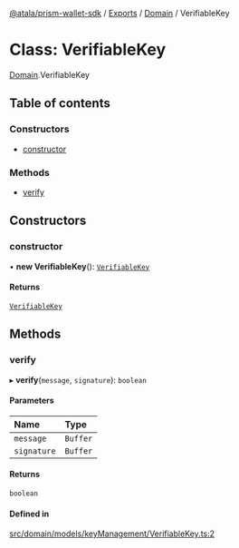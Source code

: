 [@atala/prism-wallet-sdk](../README.md) / [Exports](../modules.md) / [Domain](../modules/Domain.md) / VerifiableKey

# Class: VerifiableKey

[Domain](../modules/Domain.md).VerifiableKey

## Table of contents

### Constructors

- [constructor](Domain.VerifiableKey.md#constructor)

### Methods

- [verify](Domain.VerifiableKey.md#verify)

## Constructors

### constructor

• **new VerifiableKey**(): [`VerifiableKey`](Domain.VerifiableKey.md)

#### Returns

[`VerifiableKey`](Domain.VerifiableKey.md)

## Methods

### verify

▸ **verify**(`message`, `signature`): `boolean`

#### Parameters

| Name | Type |
| :------ | :------ |
| `message` | `Buffer` |
| `signature` | `Buffer` |

#### Returns

`boolean`

#### Defined in

[src/domain/models/keyManagement/VerifiableKey.ts:2](https://github.com/input-output-hk/atala-prism-wallet-sdk-ts/blob/1ffdae52df023bad4ba1a76cf6d76793dfc29b80/src/domain/models/keyManagement/VerifiableKey.ts#L2)
